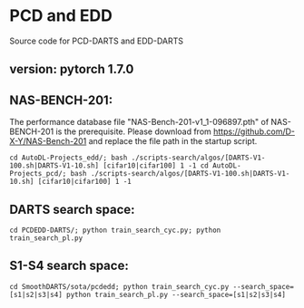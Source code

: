 # PCD and EDD
Source code for PCD-DARTS and EDD-DARTS

## version: pytorch 1.7.0

## NAS-BENCH-201:  
The performance database file "NAS-Bench-201-v1_1-096897.pth" of NAS-BENCH-201 is the prerequisite.
Please download from https://github.com/D-X-Y/NAS-Bench-201 and replace the file path in the startup script.

`
cd AutoDL-Projects_edd/;
bash ./scripts-search/algos/[DARTS-V1-100.sh|DARTS-V1-10.sh] [cifar10|cifar100] 1 -1
cd AutoDL-Projects_pcd/;
bash ./scripts-search/algos/[DARTS-V1-100.sh|DARTS-V1-10.sh] [cifar10|cifar100] 1 -1
`

## DARTS search space:  
`
cd PCDEDD-DARTS/;
python train_search_cyc.py;
python train_search_pl.py
`

## S1-S4 search space:  
`
cd SmoothDARTS/sota/pcdedd;
python train_search_cyc.py --search_space=[s1|s2|s3|s4]
python train_search_pl.py --search_space=[s1|s2|s3|s4] 
`
